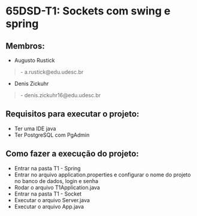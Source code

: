 <div><h1>65DSD-T1: Sockets com swing e spring </h1></div>

<div><h2>Membros: </h2></div>

* Augusto Rustick 
><p>- a.rustick@edu.udesc.br</p>

* Denis Zickuhr
><p>- denis.zickuhr16@edu.udesc.br</p>

<div><h2>Requisitos para executar o projeto: </h2></div>

* Ter uma IDE java
* Ter PostgreSQL com PgAdmin

<div><h2>Como fazer a execução do projeto: </h2></div>

* Entrar na pasta T1 - Spring
* Entrar no arquivo application.properties e configurar o nome do projeto no banco de dados, login e senha
* Rodar o arquivo T1Application.java
* Entrar na pasta T1 - Socket
* Executar o arquivo Server.java
* Executar o arquivo App.java